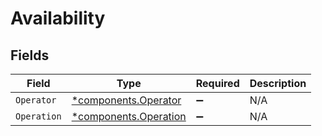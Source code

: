 # Availability


## Fields

| Field                                                         | Type                                                          | Required                                                      | Description                                                   |
| ------------------------------------------------------------- | ------------------------------------------------------------- | ------------------------------------------------------------- | ------------------------------------------------------------- |
| `Operator`                                                    | [*components.Operator](../../models/components/operator.md)   | :heavy_minus_sign:                                            | N/A                                                           |
| `Operation`                                                   | [*components.Operation](../../models/components/operation.md) | :heavy_minus_sign:                                            | N/A                                                           |